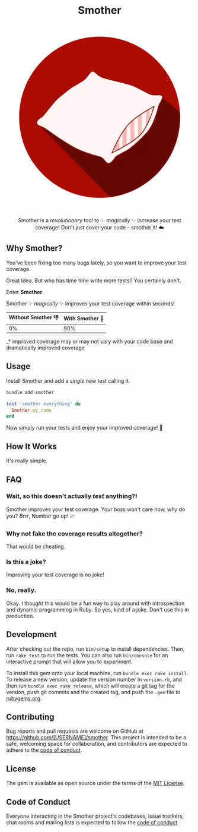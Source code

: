 <div align="center">

# Smother

![Logo](./icon.webp)

Smother is a _revolutionary_ tool to ✨ _magically_ ✨ increase your test coverage! Don't just cover your code - smother it! ☁️

</div>

## Why Smother?

You've been fixing too many bugs lately, so you want to improve your test coverage.

Great Idea. But who has time time write more tests? You certainly don't.

Enter **Smother**.

Smother ✨ _magically_ ✨ improves your test coverage within seconds!

| Without Smother 👎 | With Smother 🤩 |
| ------------------ | --------------- |
| 0%                 | 90%             |

\_\* improved coverage may or may not vary with your code base and dramatically improved coverage

## Usage

Install Smother and add a _single_ new test calling it.

```bash
bundle add smother
```

```ruby
test 'smother everything' do
  Smother.my_code
end
```

Now simply run your tests and enjoy your improved coverage! 🤩

## How It Works

It's really simple.

## FAQ

### Wait, so this doesn't actually _test_ anything?!

Smother improves your test coverage. Your boss won't care how, why do you? _Brrr_, Number go up! 📈

### Why not fake the coverage results altogether?

That would be cheating.

### Is this a joke?

Improving your test coverage is no joke!

### No, really.

Okay. I thought this would be a fun way to play around with introspection and dynamic programming in Ruby. So yes, kind of a joke. Don't use this in production.

## Development

After checking out the repo, run `bin/setup` to install dependencies. Then, run `rake test` to run the tests. You can also run `bin/console` for an interactive prompt that
will allow you to experiment.

To install this gem onto your local machine, run `bundle exec rake install`. To release a new version, update the version number in `version.rb`, and then run `bundle exec rake release`, which will create a git tag for the version, push git commits and the created tag, and push the `.gem` file to [rubygems.org](https://rubygems.org).

## Contributing

Bug reports and pull requests are welcome on GitHub at https://github.com/[USERNAME]/smother. This project is intended to be a safe, welcoming space for collaboration, and contributors are expected to adhere to the [code of conduct](https://github.com/[USERNAME]/smother/blob/main/CODE_OF_CONDUCT.md).

## License

The gem is available as open source under the terms of the [MIT License](https://opensource.org/licenses/MIT).

## Code of Conduct

Everyone interacting in the Smother project's codebases, issue trackers, chat rooms and mailing lists is expected to follow the [code of conduct](https://github.com/[USERNAME]/smother/blob/main/CODE_OF_CONDUCT.md).
